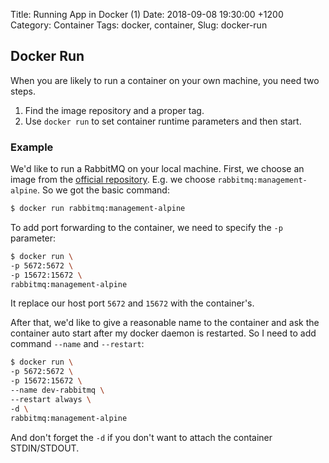 Title: Running App in Docker (1)
Date: 2018-09-08 19:30:00 +1200
Category: Container
Tags: docker, container, 
Slug: docker-run

## Docker Run

When you are likely to run a container on your own machine, you need two steps.

1. Find the image repository and a proper tag.
2. Use `docker run` to set container runtime parameters and then start.

### Example

We'd like to run a RabbitMQ on your local machine. First, we choose an image from the [official repository](https://hub.docker.com/_/rabbitmq/). E.g. we choose `rabbitmq:management-alpine`. So we got the basic command:
```bash
$ docker run rabbitmq:management-alpine
```

To add port forwarding to the container, we need to specify the `-p` parameter:

```bash
$ docker run \
-p 5672:5672 \
-p 15672:15672 \
rabbitmq:management-alpine
```

It replace our host port `5672` and `15672` with the container's.

After that, we'd like to give a reasonable name to the container and ask the container auto start after my docker daemon is restarted. So I need to add command `--name` and `--restart`:

```bash
$ docker run \
-p 5672:5672 \
-p 15672:15672 \
--name dev-rabbitmq \
--restart always \
-d \
rabbitmq:management-alpine
```

And don't forget the `-d` if you don't want to attach the container STDIN/STDOUT.